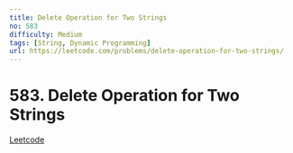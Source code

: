 ```yaml
---
title: Delete Operation for Two Strings
no: 583
difficulty: Medium
tags: [String, Dynamic Programming]
url: https://leetcode.com/problems/delete-operation-for-two-strings/
---
```


# 583. Delete Operation for Two Strings

[Leetcode](https://leetcode.com/problems/delete-operation-for-two-strings/)

